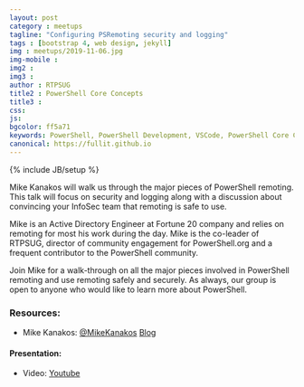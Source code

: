 ```yaml
---
layout: post
category : meetups
tagline: "Configuring PSRemoting security and logging"
tags : [bootstrap 4, web design, jekyll]
img : meetups/2019-11-06.jpg
img-mobile : 
img2 : 
img3 : 
author : RTPSUG
title2 : PowerShell Core Concepts
title3 : 
css: 
js: 
bgcolor: ff5a71
keywords: PowerShell, PowerShell Development, VSCode, PowerShell Core Concepts
canonical: https://fullit.github.io
---
```

{% include JB/setup %}

Mike Kanakos will walk us through the major pieces of PowerShell remoting. This talk will focus on security and logging along with a discussion about convincing your InfoSec team that remoting is safe to use.

<!--more-->

Mike is an Active Directory Engineer at Fortune 20 company and relies on remoting for most his work during the day. Mike is the co-leader of RTPSUG, director of community engagement for PowerShell.org and a frequent contributor to the PowerShell community.

Join Mike for a walk-through on all the major pieces involved in PowerShell remoting and use remoting safely and securely. As always, our group is open to anyone who would like to learn more about PowerShell.

### Resources:
- Mike Kanakos: [@MikeKanakos](https://twitter.com/MikeKanakos) [Blog](https://www.networkadm.in/)

#### Presentation:
- Video: [Youtube](https://youtu.be/rvg8FNFkpco)
